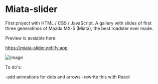 # Miata-slider
First project with HTML / CSS / JavaScript. A gallery with slides of first three generatinos of Mazda MX-5 (Miata), the best roadster ever made. 

Preview is avaiable here: 

https://miata-slider.netlify.app


![image](https://user-images.githubusercontent.com/100487510/158269886-b265b110-c7e9-4f59-9c23-58c6e04dde5b.png)


To do's:

-add animations for dots and arrows
-rewrite this with React 

